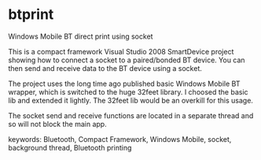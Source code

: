 btprint
=======

Windows Mobile BT direct print using socket

This is a compact framework Visual Studio 2008 SmartDevice project showing how to connect a socket to a paired/bonded BT device. You can then send and receive data to the BT device using a socket.

The project uses the long time ago published basic Windows Mobile BT wrapper, which is switched to the huge 32feet library. I choosed the basic lib and extended it lightly. The 32feet lib would be an overkill for this usage.

The socket send and receive functions are located in a separate thread and so will not block the main app.

keywords: Bluetooth, Compact Framework, Windows Mobile, socket, background thread, Bluetooth printing
